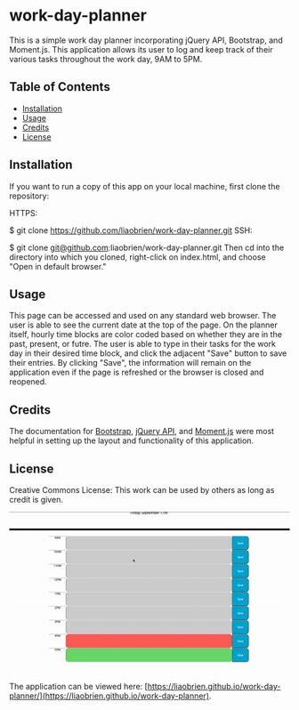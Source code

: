 # work-day-planner

This is a simple work day planner incorporating jQuery API, Bootstrap, and Moment.js. This application allows its user to log and keep track of their various tasks throughout the work day, 9AM to 5PM.

## Table of Contents

- [Installation](#installation)
- [Usage](#usage)
- [Credits](#credits)
- [License](#license)

## Installation

If you want to run a copy of this app on your local machine, first clone the repository:

HTTPS:

$ git clone https://github.com/liaobrien/work-day-planner.git
SSH:

$ git clone git@github.com:liaobrien/work-day-planner.git
Then cd into the directory into which you cloned, right-click on index.html, and choose "Open in default browser."

## Usage

This page can be accessed and used on any standard web browser. The user is able to see the current date at the top of the page. On the planner itself, hourly time blocks are color coded based on whether they are in the past, present, or futre. The user is able to type in their tasks for the work day in their desired time block, and click the adjacent "Save" button to save their entries. By clicking "Save", the information will remain on the application even if the page is refreshed or the browser is closed and reopened.

## Credits

The documentation for [Bootstrap](https://getbootstrap.com/docs/4.5/getting-started/introduction/), [jQuery API](https://api.jquery.com/), and [Moment.js](https://momentjs.com/docs/) were most helpful in setting up the layout and functionality of this application.

## License

Creative Commons License: This work can be used by others as long as credit is given.

![GIF of application demo](./assets/images/screenrecord.gif)

The application can be viewed here: [https://liaobrien.github.io/work-day-planner/](https://liaobrien.github.io/work-day-planner).
